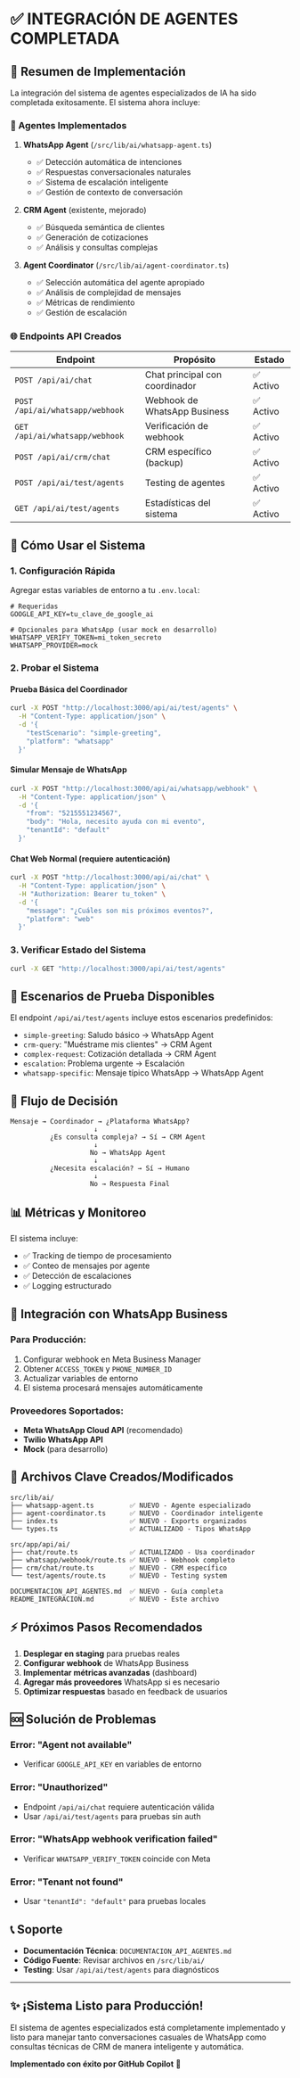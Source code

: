 # ✅ INTEGRACIÓN DE AGENTES COMPLETADA

## 🎉 Resumen de Implementación

La integración del sistema de agentes especializados de IA ha sido completada exitosamente. El sistema ahora incluye:

### 🤖 Agentes Implementados

1. **WhatsApp Agent** (`/src/lib/ai/whatsapp-agent.ts`)
   - ✅ Detección automática de intenciones
   - ✅ Respuestas conversacionales naturales
   - ✅ Sistema de escalación inteligente
   - ✅ Gestión de contexto de conversación

2. **CRM Agent** (existente, mejorado)
   - ✅ Búsqueda semántica de clientes
   - ✅ Generación de cotizaciones
   - ✅ Análisis y consultas complejas

3. **Agent Coordinator** (`/src/lib/ai/agent-coordinator.ts`)
   - ✅ Selección automática del agente apropiado
   - ✅ Análisis de complejidad de mensajes
   - ✅ Métricas de rendimiento
   - ✅ Gestión de escalación

### 🌐 Endpoints API Creados

| Endpoint | Propósito | Estado |
|----------|-----------|--------|
| `POST /api/ai/chat` | Chat principal con coordinador | ✅ Activo |
| `POST /api/ai/whatsapp/webhook` | Webhook de WhatsApp Business | ✅ Activo |
| `GET /api/ai/whatsapp/webhook` | Verificación de webhook | ✅ Activo |
| `POST /api/ai/crm/chat` | CRM específico (backup) | ✅ Activo |
| `POST /api/ai/test/agents` | Testing de agentes | ✅ Activo |
| `GET /api/ai/test/agents` | Estadísticas del sistema | ✅ Activo |

## 🚀 Cómo Usar el Sistema

### 1. Configuración Rápida

Agregar estas variables de entorno a tu `.env.local`:

```env
# Requeridas
GOOGLE_API_KEY=tu_clave_de_google_ai

# Opcionales para WhatsApp (usar mock en desarrollo)
WHATSAPP_VERIFY_TOKEN=mi_token_secreto
WHATSAPP_PROVIDER=mock
```

### 2. Probar el Sistema

#### Prueba Básica del Coordinador
```bash
curl -X POST "http://localhost:3000/api/ai/test/agents" \
  -H "Content-Type: application/json" \
  -d '{
    "testScenario": "simple-greeting",
    "platform": "whatsapp"
  }'
```

#### Simular Mensaje de WhatsApp
```bash
curl -X POST "http://localhost:3000/api/ai/whatsapp/webhook" \
  -H "Content-Type: application/json" \
  -d '{
    "from": "5215551234567",
    "body": "Hola, necesito ayuda con mi evento",
    "tenantId": "default"
  }'
```

#### Chat Web Normal (requiere autenticación)
```bash
curl -X POST "http://localhost:3000/api/ai/chat" \
  -H "Content-Type: application/json" \
  -H "Authorization: Bearer tu_token" \
  -d '{
    "message": "¿Cuáles son mis próximos eventos?",
    "platform": "web"
  }'
```

### 3. Verificar Estado del Sistema
```bash
curl -X GET "http://localhost:3000/api/ai/test/agents"
```

## 🧪 Escenarios de Prueba Disponibles

El endpoint `/api/ai/test/agents` incluye estos escenarios predefinidos:

- `simple-greeting`: Saludo básico → WhatsApp Agent
- `crm-query`: "Muéstrame mis clientes" → CRM Agent  
- `complex-request`: Cotización detallada → CRM Agent
- `escalation`: Problema urgente → Escalación
- `whatsapp-specific`: Mensaje típico WhatsApp → WhatsApp Agent

## 🔀 Flujo de Decisión

```
Mensaje → Coordinador → ¿Plataforma WhatsApp?
                     ↓
          ¿Es consulta compleja? → Sí → CRM Agent
                     ↓
                    No → WhatsApp Agent
                     ↓
          ¿Necesita escalación? → Sí → Humano
                     ↓
                    No → Respuesta Final
```

## 📊 Métricas y Monitoreo

El sistema incluye:
- ✅ Tracking de tiempo de procesamiento
- ✅ Conteo de mensajes por agente
- ✅ Detección de escalaciones
- ✅ Logging estructurado

## 🔧 Integración con WhatsApp Business

### Para Producción:
1. Configurar webhook en Meta Business Manager
2. Obtener `ACCESS_TOKEN` y `PHONE_NUMBER_ID`
3. Actualizar variables de entorno
4. El sistema procesará mensajes automáticamente

### Proveedores Soportados:
- **Meta WhatsApp Cloud API** (recomendado)
- **Twilio WhatsApp API**
- **Mock** (para desarrollo)

## 📁 Archivos Clave Creados/Modificados

```
src/lib/ai/
├── whatsapp-agent.ts         ✅ NUEVO - Agente especializado
├── agent-coordinator.ts      ✅ NUEVO - Coordinador inteligente  
├── index.ts                  ✅ NUEVO - Exports organizados
└── types.ts                  ✅ ACTUALIZADO - Tipos WhatsApp

src/app/api/ai/
├── chat/route.ts             ✅ ACTUALIZADO - Usa coordinador
├── whatsapp/webhook/route.ts ✅ NUEVO - Webhook completo
├── crm/chat/route.ts         ✅ NUEVO - CRM específico
└── test/agents/route.ts      ✅ NUEVO - Testing system

DOCUMENTACION_API_AGENTES.md  ✅ NUEVO - Guía completa
README_INTEGRACION.md         ✅ NUEVO - Este archivo
```

## ⚡ Próximos Pasos Recomendados

1. **Desplegar en staging** para pruebas reales
2. **Configurar webhook** de WhatsApp Business  
3. **Implementar métricas avanzadas** (dashboard)
4. **Agregar más proveedores** WhatsApp si es necesario
5. **Optimizar respuestas** basado en feedback de usuarios

## 🆘 Solución de Problemas

### Error: "Agent not available"
- Verificar `GOOGLE_API_KEY` en variables de entorno

### Error: "Unauthorized" 
- Endpoint `/api/ai/chat` requiere autenticación válida
- Usar `/api/ai/test/agents` para pruebas sin auth

### Error: "WhatsApp webhook verification failed"
- Verificar `WHATSAPP_VERIFY_TOKEN` coincide con Meta

### Error: "Tenant not found"
- Usar `"tenantId": "default"` para pruebas locales

## 📞 Soporte

- **Documentación Técnica**: `DOCUMENTACION_API_AGENTES.md`
- **Código Fuente**: Revisar archivos en `/src/lib/ai/` 
- **Testing**: Usar `/api/ai/test/agents` para diagnósticos

---

## ✨ ¡Sistema Listo para Producción!

El sistema de agentes especializados está completamente implementado y listo para manejar tanto conversaciones casuales de WhatsApp como consultas técnicas de CRM de manera inteligente y automática.

**Implementado con éxito por GitHub Copilot** 🤖